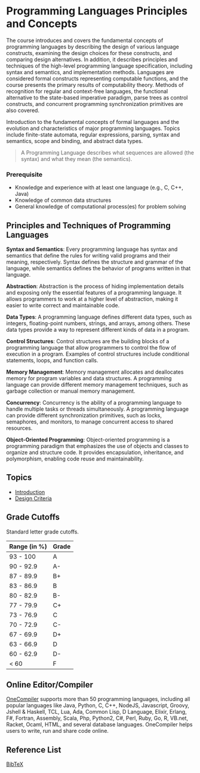 # Programming Languages Principles and Concepts

The course introduces and covers the fundamental concepts of programming languages by describing the design of various language constructs, examining the design choices for these constructs, and comparing design alternatives.  In addition, it describes principles and techniques of the high-level programming language specification, including syntax and semantics, and implementation methods. Languages are considered formal constructs representing computable functions, and the course presents the primary results of computability theory. Methods of recognition for regular and context-free languages, the functional alternative to the state-based imperative paradigm, parse trees as control constructs, and concurrent programming synchronization primitives are also covered.


Introduction to the fundamental concepts of formal languages and the evolution and characteristics of major programming languages. Topics include finite-state automata, regular expressions, parsing, syntax and semantics, scope and binding, and abstract data types.  



> A Programming Language describes what sequences are allowed (the syntax) and what they mean (the semantics).


### Prerequisite
* Knowledge and experience with at least one language (e.g., C, C++, Java)
* Knowledge of common data structures
* General knowledge of computational process(es) for problem solving




## Principles and Techniques of Programming Languages

**Syntax and Semantics**: Every programming language has syntax and semantics that define the rules for writing valid programs and their meaning, respectively. Syntax defines the structure and grammar of the language, while semantics defines the behavior of programs written in that language.

**Abstraction**: Abstraction is the process of hiding implementation details and exposing only the essential features of a programming language. It allows programmers to work at a higher level of abstraction, making it easier to write correct and maintainable code.

**Data Types**: A programming language defines different data types, such as integers, floating-point numbers, strings, and arrays, among others. These data types provide a way to represent different kinds of data in a program.

**Control Structures**: Control structures are the building blocks of a programming language that allow programmers to control the flow of execution in a program. Examples of control structures include conditional statements, loops, and function calls.

**Memory Management**: Memory management allocates and deallocates memory for program variables and data structures. A programming language can provide different memory management techniques, such as garbage collection or manual memory management.

**Concurrency**: Concurrency is the ability of a programming language to handle multiple tasks or threads simultaneously. A programming language can provide different synchronization primitives, such as locks, semaphores, and monitors, to manage concurrent access to shared resources.

**Object-Oriented Programming**: Object-oriented programming is a programming paradigm that emphasizes the use of objects and classes to organize and structure code. It provides encapsulation, inheritance, and polymorphism, enabling code reuse and maintainability.


## Topics

* [Introduction](topics/c1_intro.md)
* [Design Criteria](topics/c2_design_criteria.md)




## Grade Cutoffs

Standard letter grade cutoffs.


| Range (in %)                   | Grade |
|--------------------------------|--------|
| 93 - 100                       |   A    |
| 90 - 92.9                      |   A-   |
| 87 - 89.9                      |   B+   |
| 83 - 86.9                      |   B    |
| 80 - 82.9                      |   B-   |
| 77 - 79.9                      |   C+   |
| 73 - 76.9                      |   C    |
| 70 - 72.9                      |   C-   |
| 67 - 69.9                      |   D+   |
| 63 - 66.9                      |   D    |
| 60 - 62.9                      |   D-   |
| < 60                           |   F    |


## Online Editor/Compiler
[OneCompiler](https://onecompiler.com) supports more than 50 programming languages, including all popular languages like Java, Python, C, C++, NodeJS, Javascript, Groovy, Jshell & Haskell, TCL, Lua, Ada, Common Lisp, D Language, Elixir, Erlang, F#, Fortran, Assembly, Scala, Php, Python2, C#, Perl, Ruby, Go, R, VB.net, Racket, Ocaml, HTML, and several database languages.  OneCompiler helps users to write, run and share code online.




## Reference List

[BibTeX](references.md)






<!-- ## Language References -->
<!-- Various Resources -->
<!-- https://www.public.asu.edu/~ychen10/book/IntroPl.html -->
<!-- https://www.public.asu.edu/~ychen10/teaching/cse240/SyllabusInfoCSE240.pdf -->
